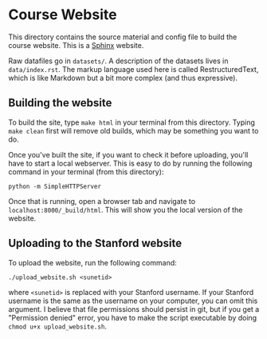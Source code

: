 Course Website
==============

This directory contains the source material and config file to build the course website. This is a [Sphinx](http://sphinx-doc.org/) website.

Raw datafiles go in `datasets/`. A description of the datasets lives in `data/index.rst`. The markup language used here is called RestructuredText, which is like Markdown but a bit more complex (and thus expressive).

Building the website
--------------------

To build the site, type `make html` in your terminal from this directory. Typing `make clean` first will remove old builds, which may be something you want to do.

Once you've built the site, if you want to check it before uploading, you'll have to start a local webserver. This is easy to do by running the following command in your terminal (from this directory):

    python -m SimpleHTTPServer

Once that is running, open a browser tab and navigate to `localhost:8000/_build/html`. This will show you the local version of the website.

Uploading to the Stanford website
---------------------------------

To upload the website, run the following command:

    ./upload_website.sh <sunetid>

where `<sunetid>` is replaced with your Stanford username. If your Stanford username is the same as the username on your computer, you can omit this argument. I believe that file permissions should persist in git, but if you get a "Permission denied" error, you have to make the script executable by doing `chmod u+x upload_website.sh`.
